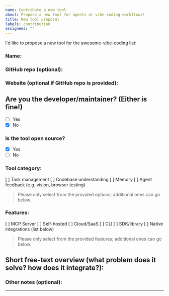```yaml
---
name: Contribute a new tool
about: Propose a new tool for agents or vibe-coding workflows!
title: New tool proposal
labels: contribution
assignees: ""
---
```


I'd like to propose a new tool for the awesome-vibe-coding list:

### Name: 

### GitHub repo (optional): 

### Website (optional if GitHub repo is provided): 

## Are you the developer/maintainer? (Either is fine!)

- [ ] Yes
- [x] No

### Is the tool open source?

- [x] Yes
- [ ] No

### Tool category:

[ ] Task management
[ ] Codebase understanding
[ ] Memory
[ ] Agent feedback (e.g. vision, browser testing)

> Please only select from the provided options; additional ones can go below.

### Features:

[ ] MCP Server
[ ] Self-hosted
[ ] Cloud/SaaS
[ ] CLI
[ ] SDK/library
[ ] Native integrations (list below)

> Please only select from the provided features; additional ones can go below.

## Short free-text overview (what problem does it solve? how does it integrate?):

<overview>

<!-- e.g.
PromptGuard is a testing toolkit for LLM apps, with adapters for Jest/Vitest and CI badges.
-->

### Other notes (optional):

<notes>

---

<!--
 - Contributions should be fully functioning and publicly available
 - Your contribution will be edited by our AI agents, and may be moved to a different category
-->

